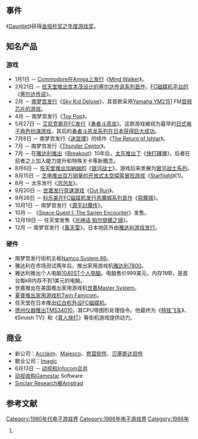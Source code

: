 ## 事件

《[Gauntlet](../Page/Gauntlet.md "wikilink")》获得[金摇杆奖之年度游戏奖](../Page/金摇杆奖.md "wikilink")。

## 知名产品

### 游戏

  - 1月1日 － [Commodore在Amiga上发行](../Page/Commodore.md "wikilink")《[Mind
    Walker](../Page/Mind_Walker.md "wikilink")》。
  - 2月21日 －
    [任天堂推出](../Page/任天堂.md "wikilink")[宫本茂设计的](../Page/宫本茂.md "wikilink")[塞尔达传说系列首作](../Page/塞尔达传说系列.md "wikilink")，[FC磁碟机平台的](../Page/FC磁碟机.md "wikilink")《[塞尔达传说](../Page/塞尔达传说_\(游戏\).md "wikilink")》。
  - 2月 － [南梦宫发行](../Page/南梦宫.md "wikilink")《[Sky Kid
    Deluxe](../Page/Sky_Kid_Deluxe.md "wikilink")》，其首款采用[Yamaha
    YM2151](../Page/Yamaha_YM2151.md "wikilink")
    FM[音频芯片的游戏](../Page/音频芯片.md "wikilink")。
  - 4月 － 南梦宫发行《[Toy Pop](../Page/Toy_Pop.md "wikilink")》。
  - 5月27日 －
    [艾尼克斯在](../Page/艾尼克斯.md "wikilink")[FC发行](../Page/红白机.md "wikilink")《[勇者斗恶龙](../Page/勇者斗恶龙_\(游戏\).md "wikilink")》。这款游戏被视为最早的[日式电子角色扮演游戏](../Page/日式电子角色扮演游戏.md "wikilink")，其后的[勇者斗恶龙系列在日本获得巨大成功](../Page/勇者斗恶龙系列.md "wikilink")。
  - 7月8日 － 南梦宫发行《[迷宫塔](../Page/迷宫塔.md "wikilink")》的续作《[The Return of
    Ishtar](../Page/The_Return_of_Ishtar.md "wikilink")》。
  - 7月 － 南梦宫发行《[Thunder Ceptor](../Page/Thunder_Ceptor.md "wikilink")》。
  - 7月 －
    在[雅达利推出](../Page/雅达利.md "wikilink")《[Breakout](../Page/Breakout_\(遊戲\).md "wikilink")》10年后，[太东推出了](../Page/太东.md "wikilink")《[快打磚塊](../Page/快打磚塊.md "wikilink")》，后者在前者之上加入能力提升和特殊关卡等新概念。
  - 8月6日 －
    [任天堂推出加納誠的](../Page/任天堂.md "wikilink")《[银河战士](../Page/银河战士_\(游戏\).md "wikilink")》，游戏后来发展为[银河战士系列](../Page/银河战士系列.md "wikilink")。
  - 8月15日 －
    [艺电推出百万销量的开放式太空探索](../Page/艺电.md "wikilink")[冒险游戏](../Page/冒险游戏.md "wikilink")《[Starflight](../Page/Starflight.md "wikilink")》\[1\]。
  - 8月 － 太东发行《[泡泡龙](../Page/泡泡龙_\(1986年游戏\).md "wikilink")》。
  - 9月20日 － [世嘉发行竞速游戏](../Page/世嘉.md "wikilink")《[Out
    Run](../Page/Out_Run.md "wikilink")》。
  - 9月26日 －
    [科乐美在](../Page/科乐美.md "wikilink")[FC磁碟机发行](../Page/FC磁碟机.md "wikilink")[恶魔城系列首作](../Page/恶魔城系列.md "wikilink")《[惡魔城](../Page/惡魔城_\(遊戲\).md "wikilink")》。
  - 10月1日 － 南梦宫发行《[源平討魔传](../Page/源平討魔传.md "wikilink")》。
  - 10月 － 《[Space Quest I: The Sarien
    Encounter](../Page/Space_Quest_I:_The_Sarien_Encounter.md "wikilink")》发售。
  - 12月19日 － 任天堂发售《[光神话 帕尔提娜之镜](../Page/光神话_帕尔提娜之镜.md "wikilink")》。
  - 12月 －
    南梦宫发行《[轰天雷](../Page/轰天雷.md "wikilink")》。日本地区外由[雅达利游戏发行](../Page/雅达利游戏.md "wikilink")。

### 硬件

  - 南梦宫发行街机主板[Namco System 86](../Page/Namco_System_86.md "wikilink")。
  - 雅达利在市场测试两年后，推出家用游戏机[雅达利7800](../Page/雅达利7800.md "wikilink")。
  - 雅达利推出个人电脑[1040ST个人电脑](../Page/雅达利ST.md "wikilink")。电脑售价999美元，内存1MB，是首台每kB内存不到1美元的电脑。
  - 世嘉推出在美国推出家用游戏机[世嘉Master
    System](../Page/世嘉Master_System.md "wikilink")。
  - [夏普推出家用游戏机](../Page/夏普.md "wikilink")[Twin
    Famicom](../Page/Twin_Famicom.md "wikilink")。
  - 任天堂在日本推出[红白机外设](../Page/红白机.md "wikilink")[FC磁碟机](../Page/FC磁碟机.md "wikilink")。
  - [德州仪器推出](../Page/德州仪器.md "wikilink")[TMS34010](../Page/TMS34010.md "wikilink")，其CPU带图形处理指令。他最终为《[特技飞车](../Page/特技飞车.md "wikilink")》、《Smash
    TV》和《[真人快打](../Page/真人快打.md "wikilink")》等街机游戏提供动力。

## 商业

  - 新公司：[Acclaim](../Page/Acclaim_Entertainment.md "wikilink")、[Majesco](../Page/Majesco_Entertainment.md "wikilink")、[育碧软件](../Page/育碧软件.md "wikilink")、[贝塞斯达软件](../Page/贝塞斯达软件.md "wikilink")
  - 歇业公司：[Imagic](../Page/Imagic.md "wikilink")
  - 6月13日 －
    [动视和](../Page/动视.md "wikilink")[Infocom合并](../Page/Infocom.md "wikilink")
  - [动视收购Gamestar](../Page/动视.md "wikilink") Software
  - [Sinclair
    Research被](../Page/Sinclair_Research.md "wikilink")[Amstrad](../Page/Amstrad.md "wikilink")

## 参考文献

[Category:1980年代电子游戏界](https://zh.wikipedia.org/wiki/Category:1980年代电子游戏界 "wikilink")
[Category:1986年电子游戏界](https://zh.wikipedia.org/wiki/Category:1986年电子游戏界 "wikilink")
[Category:1986年](https://zh.wikipedia.org/wiki/Category:1986年 "wikilink")

1.